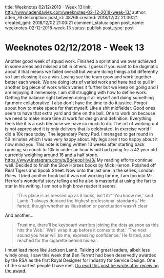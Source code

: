 title: Weeknotes 02/12/2018 - Week 13
link: http://www.adendavies.com/weeknotes-02-12-2018-week-13/
author: aden_76
description: 
post_id: 48769
created: 2018/12/02 21:00:21
created_gmt: 2018/12/02 21:00:21
comment_status: open
post_name: weeknotes-02-12-2018-week-13
status: publish
post_type: post

# Weeknotes 02/12/2018 - Week 13

Another good week of squad work. Finished a sprint and we over achieved in some areas and missed a bit in others. I guess if you want to be dogmatic about it that means we failed overall but we are doing things a bit differently so I am classing it as a win. Loving see the team grow and work together better each week. We are doing lots of varied work and have had to pull in another big piece of work which varies it further but we keep on going and I am enjoying it immensely. I am still struggling with how to define work. Getting the balance right between doing it all myself and doing something far more collaborative. I also don't have the time to do it justice. Forgot about how to make space for that myself. Like a shit midfielder. Good ones seem to have that extra yard and time on the ball. One to work on because we need to make more time at work for design and definition. Everything feels like it is a rush because we have so much to do. The art of working out is not appreciated it is only delivery that is celebrated. In exercise world I did a 10k race today. The legendary Percy Pud. I managed to get round in 59 minutes which I was very happy about. My legs aren't too happy about it now mind you. This note is being written 13 weeks after starting back running, so couch to 10k in under an hour is not bad going for a 42 year old currently weighing around 16 and a half stone. https://www.instagram.com/p/Bq4eppHlvJ3/ My reading efforts continue well. Decided to finish the Slow Horses books by Mick Herron. Polished off Real Tigers and Spook Street. Now onto the last one in the series, London Rules. I tried another book but it was not working for me, I am too into Mr Herron's wonderful story telling and he also is masterful at using the fart to star in his writing. I am not a high brow reader it seems. 

> ‘This place is as messed up as it looks, isn’t it?’ ‘You know me,’ said Lamb. ‘I always demand the highest professional standards.’ He farted, though whether as illustration or punctuation wasn’t clear

And another... 

> Trust me, there’ll be keyboard warriors joining the dots as soon as this hits the Web.’ ‘We’ll wrap it up before it comes to that.’ ‘The next sound you hear will be me, expressing confidence.’ He farted, and reached for the cigarette behind his ear.

I must lead more like Jackson Lamb. Talking of great leaders, albeit less windy ones, I saw this week that Ben Terrett had been deservedly awarded by the RSA as the first Royal Designer for Industry for Service Design. One of the smartest people I have met. [Do read this post he wrote after receiving the award](https://public.digital/2018/11/29/adding-value-by-adding-values/).
